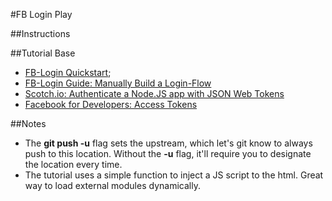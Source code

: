#FB Login Play

##Instructions

##Tutorial Base
- [FB-Login Quickstart](https://developers.facebook.com/apps/1310049252373886/fb-login/quickstart/);
- [FB-Login Guide: Manually Build a Login-Flow](https://developers.facebook.com/docs/facebook-login/manually-build-a-login-flow#checktoken)
- [Scotch.io: Authenticate a Node.JS app with JSON Web Tokens](https://scotch.io/tutorials/authenticate-a-node-js-api-with-json-web-tokens)
- [Facebook for Developers: Access Tokens](https://developers.facebook.com/docs/facebook-login/access-tokens)

##Notes
- The **git push -u** flag sets the upstream, which let's git know to always push to this location. Without the **-u** flag, it'll require you to designate the location every time.
- The tutorial uses a simple function to inject a JS script to the html.  Great way to load external modules dynamically.
